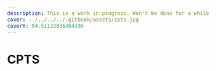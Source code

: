 ```yaml
---
description: This is a work in progress. Won't be done for a while
cover: ../../../../.gitbook/assets/cpts.jpg
coverY: 94.51123836304396
---
```


# CPTS

